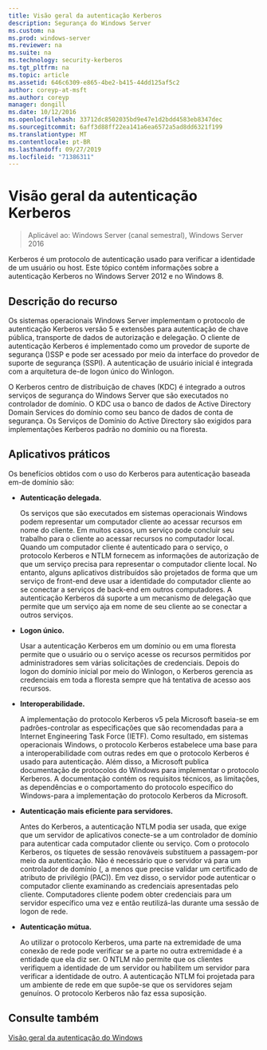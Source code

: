 ```yaml
---
title: Visão geral da autenticação Kerberos
description: Segurança do Windows Server
ms.custom: na
ms.prod: windows-server
ms.reviewer: na
ms.suite: na
ms.technology: security-kerberos
ms.tgt_pltfrm: na
ms.topic: article
ms.assetid: 646c6309-e865-4be2-b415-44dd125af5c2
author: coreyp-at-msft
ms.author: coreyp
manager: dongill
ms.date: 10/12/2016
ms.openlocfilehash: 33712dc8502035bd9e47e1d2bdd4583eb8347dec
ms.sourcegitcommit: 6aff3d88ff22ea141a6ea6572a5ad8dd6321f199
ms.translationtype: MT
ms.contentlocale: pt-BR
ms.lasthandoff: 09/27/2019
ms.locfileid: "71386311"
---
```

# <a name="kerberos-authentication-overview"></a>Visão geral da autenticação Kerberos

>Aplicável ao: Windows Server (canal semestral), Windows Server 2016

Kerberos é um protocolo de autenticação usado para verificar a identidade de um usuário ou host. Este tópico contém informações sobre a autenticação Kerberos no Windows Server 2012 e no Windows 8.

## <a name="BKMK_OVER"></a>Descrição do recurso
Os sistemas operacionais Windows Server implementam o protocolo de autenticação Kerberos versão 5 e extensões para autenticação de chave pública, transporte de dados de autorização e delegação. O cliente de autenticação Kerberos é implementado como um provedor de suporte de segurança \(\)SSP e pode ser acessado por meio da interface do provedor de suporte de segurança \(SSPI\). A autenticação de usuário inicial é integrada com a arquitetura de\-de logon único do Winlogon.

O Kerberos centro de distribuição de chaves \(KDC\) é integrado a outros serviços de segurança do Windows Server que são executados no controlador de domínio. O KDC usa o banco de dados de Active Directory Domain Services do domínio como seu banco de dados de conta de segurança. Os Serviços de Domínio do Active Directory são exigidos para implementações Kerberos padrão no domínio ou na floresta.

## <a name="kerb_tr_Kerb_Benefits"></a>Aplicativos práticos
Os benefícios obtidos com o uso do Kerberos para autenticação baseada em\-de domínio são:

-   **Autenticação delegada.**

    Os serviços que são executados em sistemas operacionais Windows podem representar um computador cliente ao acessar recursos em nome do cliente. Em muitos casos, um serviço pode concluir seu trabalho para o cliente ao acessar recursos no computador local. Quando um computador cliente é autenticado para o serviço, o protocolo Kerberos e NTLM fornecem as informações de autorização de que um serviço precisa para representar o computador cliente local. No entanto, alguns aplicativos distribuídos são projetados de forma que um serviço de front\-end deve usar a identidade do computador cliente ao se conectar a serviços de back\-end em outros computadores. A autenticação Kerberos dá suporte a um mecanismo de delegação que permite que um serviço aja em nome de seu cliente ao se conectar a outros serviços.

-   **Logon único.**

    Usar a autenticação Kerberos em um domínio ou em uma floresta permite que o usuário ou o serviço acesse os recursos permitidos por administradores sem várias solicitações de credenciais. Depois do logon do domínio inicial por meio do Winlogon, o Kerberos gerencia as credenciais em toda a floresta sempre que há tentativa de acesso aos recursos.

-   **Interoperabilidade.**

    A implementação do protocolo Kerberos v5 pela Microsoft baseia-se em padrões\-controlar as especificações que são recomendadas para a Internet Engineering Task Force \(IETF\). Como resultado, em sistemas operacionais Windows, o protocolo Kerberos estabelece uma base para a interoperabilidade com outras redes em que o protocolo Kerberos é usado para autenticação. Além disso, a Microsoft publica documentação de protocolos do Windows para implementar o protocolo Kerberos. A documentação contém os requisitos técnicos, as limitações, as dependências e o comportamento do protocolo específico do Windows\-para a implementação do protocolo Kerberos da Microsoft.

-   **Autenticação mais eficiente para servidores.**

    Antes do Kerberos, a autenticação NTLM podia ser usada, que exige que um servidor de aplicativos conecte-se a um controlador de domínio para autenticar cada computador cliente ou serviço. Com o protocolo Kerberos, os tíquetes de sessão renováveis substituem a passagem\-por meio da autenticação. Não é necessário que o servidor vá para um controlador de domínio \(, a menos que precise validar um certificado de atributo de privilégio \(PAC\)\). Em vez disso, o servidor pode autenticar o computador cliente examinando as credenciais apresentadas pelo cliente. Computadores cliente podem obter credenciais para um servidor específico uma vez e então reutilizá-las durante uma sessão de logon de rede.

-   **Autenticação mútua.**

    Ao utilizar o protocolo Kerberos, uma parte na extremidade de uma conexão de rede pode verificar se a parte no outra extremidade é a entidade que ela diz ser. O NTLM não permite que os clientes verifiquem a identidade de um servidor ou habilitem um servidor para verificar a identidade de outro. A autenticação NTLM foi projetada para um ambiente de rede em que supõe-se que os servidores sejam genuínos. O protocolo Kerberos não faz essa suposição.

## <a name="see-also"></a>Consulte também
[Visão geral da autenticação do Windows](../windows-authentication/windows-authentication-overview.md)


